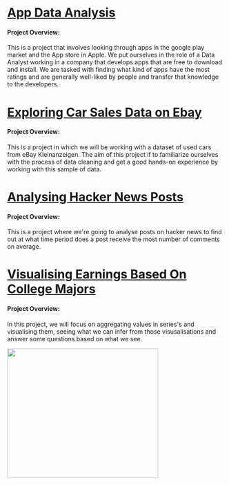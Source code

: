 # [App Data Analysis](https://github.com/Tj-dev-py/Data_Science_Repository/blob/main/App%20Data%20Analysis%20.ipynb)
#### Project Overview:
This is a project that involves looking through apps in the google play market and the App store in Apple. We put ourselves in the role of a Data Analyst working in a company that develops apps that are free to download and install. We are tasked with finding what kind of apps have the most ratings and are generally well-liked by people and transfer that knowledge to the developers.

# [Exploring Car Sales Data on Ebay](https://github.com/Tj-dev-py/Data_Science_Repository/blob/main/Exploring%20Ebay%20Car%20Sales%20Data%20(dataquest).ipynb)
#### Project Overview:
This is a project in which we will be working with a dataset of used cars from eBay Kleinanzeigen. The aim of this project if to familiarize ourselves with the process of data cleaning and get a good hands-on experience by working with this sample of data.

# [Analysing Hacker News Posts](https://github.com/Tj-dev-py/Data_Science_Repository/blob/main/Hacker%20News%20Posts.ipynb)
#### Project Overview:
This is a project where we're going to analyse posts on hacker news to find out at what time period does a post receive the most number of comments on average. 

# [Visualising Earnings Based On College Majors](https://github.com/Tj-dev-py/Data_Science_Repository/blob/main/Visualising%20Earnings%20Based%20On%20College%20Majors.ipynb)
#### Project Overview:
In this project, we will focus on aggregating values in series's and visualising them, seeing what we can infer from those visusalisations and answer some questions based on what we see.

<img src="https://github.com/Tj-dev-py/Tj_Portfolio/blob/main/images/scatter_matrix.png" width="350" height="300"/>
